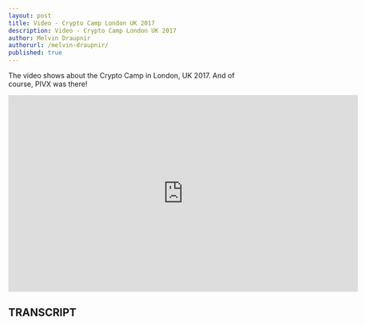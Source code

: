 ```yaml
---
layout: post
title: Video - Crypto Camp London UK 2017
description: Video - Crypto Camp London UK 2017
author: Melvin Draupnir
authorurl: /melvin-draupnir/
published: true
---
```


<p>The video shows about the Crypto Camp in London, UK 2017. And of course, PIVX was there! </p>

<center><iframe width="700" height="394" src="https://www.youtube.com/embed/V2Aez7dh2WI" frameborder="0" allowfullscreen></iframe></center>

<h2>TRANSCRIPT</h2>
